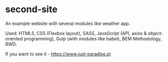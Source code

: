# second-site

An example website with several modules like weather app.

Used: HTML5, CSS (Flexbox layout), SASS, JavaScript (API, axios & object-oriented programming), Gulp (with modules like babel), BEM Methodology, RWD.

If you want to see it - https://www.just-paradise.pl
